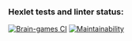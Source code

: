 ### Hexlet tests and linter status:
[![Brain-games CI](https://github.com/blalina/frontend-project-lvl1/workflows/hexlet-check/badge.svg)](https://github.com/blalina/frontend-project-lvl1/actions)
[![Maintainability](https://api.codeclimate.com/v1/badges/a99a88d28ad37a79dbf6/maintainability)](https://codeclimate.com/github/codeclimate/codeclimate/maintainability)
